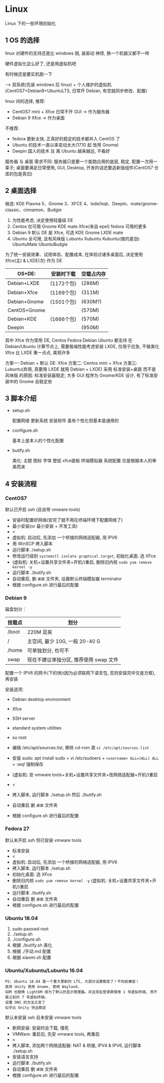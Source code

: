 # Linux

Linux 下的一些环境初始化

## 1 OS 的选择

linux 对硬件的支持还是比 windows 弱, 装驱动 神烦, 换一个机器又都不一样

硬件虚拟化这么好了, 还是用虚拟机吧

有时候还是要实机跑一下

--> 双系统(先装 windows 后 linux) + 个人维护的虚拟机(CentOS7+Debian9+UbuntuLTS, 日常开 Debian, 有空就同步修改、配置)

linux 间的选择, 推荐:

* CentOS7 mini + Xfce 日常不开 GUI -> 作为服务器
* Debian 9 Xfce                   -> 作为桌面

不推荐:

* fedora 更新太快, 正真好的稳定的技术都并入 CentOS 了
* Ubuntu 的技术一直以来变动太大(17.10 起 改用 Gnome)
* Deepin 国人的技术 且 离 Ubuntu 越来越远, 不看好

服务器 与 桌面 需求不同: 服务器只是要一个能跑应用的底层, 稳定, 配置一次用一辈子; 桌面要满足日常使用, GUI, Desktop, 开发的话还要追新版组件(CentOS7 仓库的包是真旧)

## 2 桌面选择

候选: KDE Plasma 5、Gnome 3、XFCE 4、lxde/lxqt、Deepin、mate/gnome-classic、cinnamon、Budgie

1. 为性能考虑, 决定使用轻量级 DE
1. Centos 仅可用 Gnome KDE mate Xfce(来自 epel) fedora 可用的更多
1. Debian 9 默认 DE 是 Xfce, 可选 KDE Gnome LXDE mate
1. Ubuntu 全可用, 且有风味版 Lubuntu Xubuntu Kubuntu(做的差劲) UbuntuMate UbuntuBudgie

为了统一安装效果、试用体验、配置成本, 在体验过诸多桌面后, 决定使用 Xfce(主) & LXDE(次) 作为 DE

| OS+DE:       | 安装时下载 | 空载占内存 |
| --- | --- | --- |
| Debian+LXDE  | (1172个包) | (286M) |
| Debian+Xfce  | (1169个包) | (311M) |
| Debian+Gnome | (1501个包) | (630M?) |
| CentOS+Gnome |           | (570M) |
| Debian+KDE   | (1666个包) | (570M) |
| Deepin       |           | (950M) |

其中 Xfce 作为常用 DE, Centos Fedora Debian Ubuntu 都支持
在 Debian/Ubuntu 计算节点上, 需要极端性能考虑安装 LXDE, 仅用于应急, 不做美化
Xfce 比 LXDE 重一点点, 美观许多

方案一: Debian + 默认 DE: Xfce
方案二: Centos mini + Xfce
方案三: Lubuntu(弃用, 真要用 LXDE 就用 Debian + LXDE)
采用 标准安装+桌面 而不是 风味版 的原因: 标准安装最稳定; 大多 GUI 程序为 Gnome/KDE 设计, 有了标准安装中的 Gnome 会稳定些

## 3 脚本介绍

* setup.sh

    配置网络 更新系统 安装软件 虽有个性化但基本是通用的

* configure.sh

    基本上是本人的个性化配置

* butify.sh

    美化: 主题 图标 字体 壁纸 xfce面板 终端模拟器 系统配置 仅是根据本人的审美而来

## 4 安装流程

### CentOS7

默认已开启 ssh (且自带 vmware tools)

* 安装时配置好网络(安完了就不用在终端环境下配置网络了)
* 最小安装(or 最小安装 + 开发工具)
* <
* 虚拟机: 启动后, 先添加 一个桥接的网络适配器, 用 IPV6
* 用 WinSCP 拷入脚本
* 运行脚本 ./setup.sh
* 修改运行级别 `systemctl isolate graphical.target`, 初始化桌面: 选 XFce
* (虚拟机: 关机+设置共享文件夹+开机/)重启, 删除旧内核 `sudo yum remove kernel -y`
* 运行脚本 ./butify.sh
* 自动重启, 删 `桌面` 文件夹, 设置默认终端模拟器 terminator
* 根据 configure.sh 进行最后的配置

### Debian 9

磁盘划分：

| 挂载点   | 划分 |
| ------- | --- |
| /boot   | 220M 足矣 |
| /       | 主空间, 最少 10G, 一般 20-40 G |
| /home   | 可单独划分, 也可不 |
| swap    | 现在不建议单独分区, 推荐使用 swap 文件 |

配置一个 IPV6 的网卡(下的快)(因为必须联网下语言包, 否则安装完中文是方框), 再安装

安装选项:

* Debian desktop environment
* Xfce
* SSH server
* standard system utilities

* su root
* 编辑 /etc/apt/sources.list, 移除 cd-rom 源 `vi /etc/apt/sources.list`
* 安装 sudo: apt install sudo + vi /etc/sudoers + `<username> ALL=(ALL) ALL` + :wq! 强制保存
* (虚拟机: 安 vmware tools+关机+设置共享文件夹+改网络适配器+开机/)重启
* <
* 拷入脚本, 运行脚本 ./setup.sh 然后 ./butify.sh
* 自动重启 删 `桌面` 文件夹
* 根据 configure.sh 进行最后的配置

### Fedora 27

默认未开启 ssh 但已安装 vmware tools

* 标准安装
* <
* 虚拟机: 启动后, 先添加 一个桥接的网络适配器, 用 IPV6
* 拷入脚本, 运行脚本 ./setup.sh
* 初始化桌面: 选 XFce
* 删除旧内核 `sudo yum remove kernel -y` (虚拟机: 关机+设置共享文件夹+开机/)重启
* 运行脚本 ./butify.sh
* 自动重启 删 `桌面` 文件夹
* 根据 configure.sh 进行最后的配置

### Ubuntu 18.04

1. sudo passwd root
2. ./setup.sh
3. ./configure.sh
4. 根据 ./butify.sh 美化
5. 根据 ./手动.md 配置
6. 根据 xiaomi.sh 配置

### Ubuntu/Xubuntu/Lubuntu 16.04

    PS: Ubuntu 18.04 是一个重大更新的 LTS, 大部分设置都变了！不向前兼容！
    放弃 Unity 使用 Gnome, 使用 Wayland。
    GDM 也替换 LightDM 成为了默认的显示管理器。并且现在登录屏使用 1 号虚拟终端, 而不是之前的 7 号虚拟终端。
    设置 DNS 的方法又变了
    似乎比 Unity 快且稳定

默认未安装 ssh 且未安装 vmware tools

* 断网安装: 安装时会下载, 慢死
* VMWare: 重启后, 先安 vmware tools, 再重启
* <
* 拷入脚本, 添加两个网络适配器: NAT & 桥接, IPV4 & IPV6, 运行脚本 ./setup.sh
* 安装语言支持
* 运行脚本 ./butify.sh
* 自动重启 删 `桌面` 文件夹
* 根据 configure.sh 进行最后的配置
